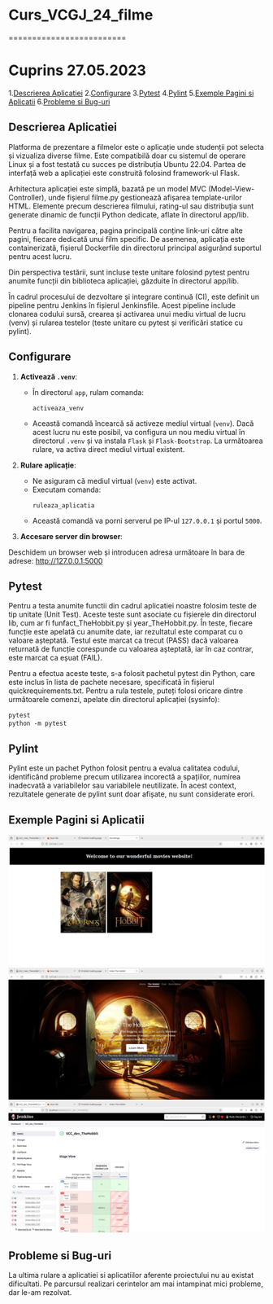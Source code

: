 # Curs_VCGJ_24_filme

=========================

# Cuprins 27.05.2023

1.[Descrierea Aplicatiei](#descriere-aplicatie)
2.[Configurare](#configurare)
3.[Pytest](#pytest)
4.[Pylint](#pylint)
5.[Exemple Pagini si Aplicatii](#exemple-pagini-si-aplicatii)
6.[Probleme si Bug-uri](#probleme-si-buguri)

## Descrierea Aplicatiei

Platforma de prezentare a filmelor este o aplicație unde studenții pot selecta și vizualiza diverse filme. Este compatibilă doar cu sistemul de operare Linux și a fost testată cu succes pe distribuția Ubuntu 22.04. Partea de interfață web a aplicației este construită folosind framework-ul Flask.

Arhitectura aplicației este simplă, bazată pe un model MVC (Model-View-Controller), unde fișierul filme.py gestionează afișarea template-urilor HTML. Elemente precum descrierea filmului, rating-ul sau distribuția sunt generate dinamic de funcții Python dedicate, aflate în directorul app/lib.

Pentru a facilita navigarea, pagina principală conține link-uri către alte pagini, fiecare dedicată unui film specific. De asemenea, aplicația este containerizată, fișierul Dockerfile din directorul principal asigurând suportul pentru acest lucru.

Din perspectiva testării, sunt incluse teste unitare folosind pytest pentru anumite funcții din biblioteca aplicației, găzduite în directorul app/lib.

În cadrul procesului de dezvoltare și integrare continuă (CI), este definit un pipeline pentru Jenkins în fișierul Jenkinsfile. Acest pipeline include clonarea codului sursă, crearea și activarea unui mediu virtual de lucru (venv) și rularea testelor (teste unitare cu pytest și verificări statice cu pylint).

## Configurare

1. **Activează `.venv`**:
   - În directorul `app`, rulam comanda:
     ```
     activeaza_venv
     ```
   - Această comandă încearcă să activeze mediul virtual (`venv`). Dacă acest lucru nu este posibil, va configura un nou mediu virtual în directorul `.venv` și va instala `Flask` și `Flask-Bootstrap`. La următoarea rulare, va activa direct mediul virtual existent.

2. **Rulare aplicație**:
   - Ne asiguram că mediul virtual (`venv`) este activat.
   - Executam comanda:
     ```
     ruleaza_aplicatia
     ```
   - Această comandă va porni serverul pe IP-ul `127.0.0.1` și portul `5000`.

3. **Accesare server din browser**:

Deschidem un browser web și introducen adresa următoare în bara de adrese: 
http://127.0.0.1:5000

## Pytest

Pentru a testa anumite functii din cadrul aplicatiei noastre folosim teste de tip unitate (Unit Test). Aceste teste sunt asociate cu fișierele din directorul lib, cum ar fi funfact_TheHobbit.py și year_TheHobbit.py. În teste, fiecare funcție este apelată cu anumite date, iar rezultatul este comparat cu o valoare așteptată. Testul este marcat ca trecut (PASS) dacă valoarea returnată de funcție corespunde cu valoarea așteptată, iar în caz contrar, este marcat ca eșuat (FAIL).

Pentru a efectua aceste teste, s-a folosit pachetul pytest din Python, care este inclus în lista de pachete necesare, specificată în fișierul quickrequirements.txt. Pentru a rula testele, puteți folosi oricare dintre următoarele comenzi, apelate din directorul aplicației (sysinfo):

	pytest
   	python -m pytest
   	
## Pylint

Pylint este un pachet Python folosit pentru a evalua calitatea codului, identificând probleme precum utilizarea incorectă a spațiilor, numirea inadecvată a variabilelor sau variabilele neutilizate. În acest context, rezultatele generate de pylint sunt doar afișate, nu sunt considerate erori.

## Exemple Pagini si Aplicatii

![Imagine 1](static/poza_TheHobbit_documentatie1.jpg)
![Imagine 2](static/poza_TheHobbit_documentatie2.png)
![Imagine 3](static/poza_TheHobbit_documentatie3.png)

## Probleme si Bug-uri

La ultima rulare a aplicatiei si aplicatiilor aferente proiectului nu au existat dificultati. Pe parcursul realizari cerintelor am mai intampinat mici probleme, dar le-am rezolvat.
